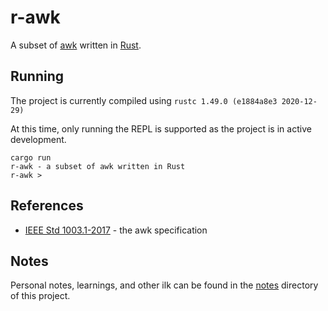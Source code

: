 # r-awk

A subset of [awk](https://en.wikipedia.org/wiki/AWK) written in [Rust](https://www.rust-lang.org/).

## Running
The project is currently compiled using `rustc 1.49.0 (e1884a8e3 2020-12-29)`

At this time, only running the REPL is supported as the project is in active development.
```commandline
cargo run
r-awk - a subset of awk written in Rust
r-awk >
```

## References
- [IEEE Std 1003.1-2017](https://pubs.opengroup.org/onlinepubs/9699919799/utilities/awk.html) - the awk specification

## Notes
Personal notes, learnings, and other ilk can be found in the [notes](./notes) directory of this project.